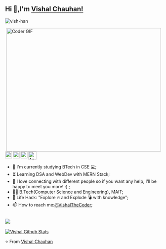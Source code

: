 ## Hi 👋,I'm [Vishal Chauhan!](https://github.com/vish-han) 
 <p align="left"> <img src="https://komarev.com/ghpvc/?username=vish-han&label=Views&color=blue&style=plastic" alt="vish-han" /> </p>


<img align="right" src="https://media.giphy.com/media/SWoSkN6DxTszqIKEqv/giphy.gif" alt="Coder GIF" width="500" height="400">

 <a href="https://dev.to/vishal576/">
  <img src="https://d2fltix0v2e0sb.cloudfront.net/dev-badge.svg" alt="Ankit's Dev" width="26"/>
</a>
<a href="https://twitter.com/VishaltheCoder">
  <img align="left" alt="Ankit Warbhe | Twitter" width="22px" src="https://cdn.jsdelivr.net/npm/simple-icons@v3/icons/twitter.svg" />
</a>
<a href="https://www.linkedin.com/in//">
  <img align="left" alt="Ankit's LinkdeIN" width="22px" src="https://cdn.jsdelivr.net/npm/simple-icons@v3/icons/linkedin.svg" />
</a>
<a href="https://www.instagram.com/vish.han/">
  <img align="left" alt="Ankit's Instagram" width="22px" src="https://cdn.jsdelivr.net/npm/simple-icons@v3/icons/instagram.svg" />
</a>





- :telescope: I'm currently studying BTech in CSE 💻;
- :hourglass_flowing_sand: Learning DSA and WebDev with MERN Stack;
- 💬 I love connecting with different people so if you want any help, I'll be happy to meet you more! :) ;
- :man_technologist: B.Tech(Computer Science and Engineering), MAIT; 
- :dart: Life Hack: "Explore :fire: and Explode :bomb: with knowledge";
- 📫 How to reach me:[@VishalTheCoder](https://twitter.com/VishaltheCoder);




<br>
<a href="https://github.com/vish-han">
  <img align="center" src="https://github-readme-stats.vercel.app/api/top-langs/?username=vish-han&theme=dark">
</a>
<br><br>
<a href="https://github.com/vish-han">
 <img align="center" src="https://github-readme-stats.vercel.app/api?username=vish-han&show_icons=true&theme=dark&line_height=30" alt="Vishal Github Stats"/>
</a>



⭐️ From [Vishal Chauhan](https://github.com/vish-han)


